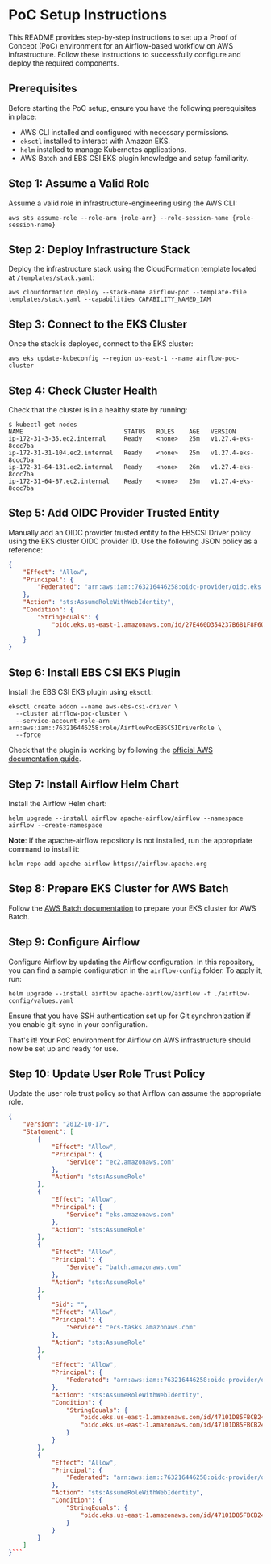 # PoC Setup Instructions

This README provides step-by-step instructions to set up a Proof of Concept (PoC) environment for an Airflow-based workflow on AWS infrastructure. Follow these instructions to successfully configure and deploy the required components.

## Prerequisites

Before starting the PoC setup, ensure you have the following prerequisites in place:

- AWS CLI installed and configured with necessary permissions.
- `eksctl` installed to interact with Amazon EKS.
- `helm` installed to manage Kubernetes applications.
- AWS Batch and EBS CSI EKS plugin knowledge and setup familiarity.

## Step 1: Assume a Valid Role

Assume a valid role in infrastructure-engineering using the AWS CLI:

`aws sts assume-role --role-arn {role-arn} --role-session-name {role-session-name}`


## Step 2: Deploy Infrastructure Stack

Deploy the infrastructure stack using the CloudFormation template located at `/templates/stack.yaml`:

`aws cloudformation deploy --stack-name airflow-poc --template-file templates/stack.yaml --capabilities CAPABILITY_NAMED_IAM`


## Step 3: Connect to the EKS Cluster

Once the stack is deployed, connect to the EKS cluster:

`aws eks update-kubeconfig --region us-east-1 --name airflow-poc-cluster`



## Step 4: Check Cluster Health

Check that the cluster is in a healthy state by running:

```shell
$ kubectl get nodes
NAME                            STATUS   ROLES    AGE   VERSION
ip-172-31-3-35.ec2.internal     Ready    <none>   25m   v1.27.4-eks-8ccc7ba
ip-172-31-31-104.ec2.internal   Ready    <none>   25m   v1.27.4-eks-8ccc7ba
ip-172-31-64-131.ec2.internal   Ready    <none>   26m   v1.27.4-eks-8ccc7ba
ip-172-31-64-87.ec2.internal    Ready    <none>   25m   v1.27.4-eks-8ccc7ba
```

## Step 5: Add OIDC Provider Trusted Entity

Manually add an OIDC provider trusted entity to the EBSCSI Driver policy using the EKS cluster OIDC provider ID. Use the following JSON policy as a reference:

```json
{
    "Effect": "Allow",
    "Principal": {
        "Federated": "arn:aws:iam::763216446258:oidc-provider/oidc.eks.us-east-1.amazonaws.com/id/27E460D354237B681F8F60D14F0CE780"
    },
    "Action": "sts:AssumeRoleWithWebIdentity",
    "Condition": {
        "StringEquals": {
            "oidc.eks.us-east-1.amazonaws.com/id/27E460D354237B681F8F60D14F0CE780:sub": "system:serviceaccount:kube-system:ebs-csi-controller-sa"
        }
    }
}
```

## Step 6: Install EBS CSI EKS Plugin

Install the EBS CSI EKS plugin using `eksctl`:

```shell
eksctl create addon --name aws-ebs-csi-driver \ 
  --cluster airflow-poc-cluster \
  --service-account-role-arn arn:aws:iam::763216446258:role/AirflowPocEBSCSIDriverRole \
  --force
```

Check that the plugin is working by following the [official AWS documentation guide](https://docs.aws.amazon.com/eks/latest/userguide/ebs-sample-app.html).

## Step 7: Install Airflow Helm Chart

Install the Airflow Helm chart:

`helm upgrade --install airflow apache-airflow/airflow --namespace airflow --create-namespace`

**Note**: If the apache-airflow repository is not installed, run the appropriate command to install it:

`helm repo add apache-airflow https://airflow.apache.org`

## Step 8: Prepare EKS Cluster for AWS Batch

Follow the [AWS Batch documentation](https://docs.aws.amazon.com/batch/latest/userguide/getting-started-eks.html#getting-started-eks-step-1) to prepare your EKS cluster for AWS Batch.

## Step 9: Configure Airflow

Configure Airflow by updating the Airflow configuration. In this repository, you can find a sample configuration in the `airflow-config` folder. To apply it, run:

`helm upgrade --install airflow apache-airflow/airflow -f ./airflow-config/values.yaml`

Ensure that you have SSH authentication set up for Git synchronization if you enable git-sync in your configuration.

That's it! Your PoC environment for Airflow on AWS infrastructure should now be set up and ready for use.

## Step 10: Update User Role Trust Policy

Update the user role trust policy so that Airflow can assume the appropriate role.

```json
{
	"Version": "2012-10-17",
	"Statement": [
		{
            "Effect": "Allow",
            "Principal": {
                "Service": "ec2.amazonaws.com"
            },
            "Action": "sts:AssumeRole"
        },
        {
            "Effect": "Allow",
            "Principal": {
                "Service": "eks.amazonaws.com"
            },
            "Action": "sts:AssumeRole"
        },
        {
            "Effect": "Allow",
            "Principal": {
                "Service": "batch.amazonaws.com"
            },
            "Action": "sts:AssumeRole"
        },
        {
            "Sid": "",
            "Effect": "Allow",
            "Principal": {
                "Service": "ecs-tasks.amazonaws.com"
            },
            "Action": "sts:AssumeRole"
        },
        {
            "Effect": "Allow",
            "Principal": {
                "Federated": "arn:aws:iam::763216446258:oidc-provider/oidc.eks.us-east-1.amazonaws.com/id/47101D85FBCB245BADEED8CA4736785A"
            },
            "Action": "sts:AssumeRoleWithWebIdentity",
            "Condition": {
                "StringEquals": {
                    "oidc.eks.us-east-1.amazonaws.com/id/47101D85FBCB245BADEED8CA4736785A:aud": "sts.amazonaws.com",
                    "oidc.eks.us-east-1.amazonaws.com/id/47101D85FBCB245BADEED8CA4736785A:sub": "system:serviceaccount:flyte:flyte-backend-flyte-binary"
                }
            }
        },
        {
            "Effect": "Allow",
            "Principal": {
                "Federated": "arn:aws:iam::763216446258:oidc-provider/oidc.eks.us-east-1.amazonaws.com/id/47101D85FBCB245BADEED8CA4736785A"
            },
            "Action": "sts:AssumeRoleWithWebIdentity",
            "Condition": {
                "StringEquals": {
                    "oidc.eks.us-east-1.amazonaws.com/id/47101D85FBCB245BADEED8CA4736785A:aud": "sts.amazonaws.com"
                }
            }
        }
	]
}```